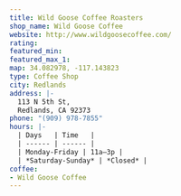 ```yaml
---
title: Wild Goose Coffee Roasters
shop_name: Wild Goose Coffee
website: http://www.wildgoosecoffee.com/
rating:
featured_min:
featured_max_1:
map: 34.082978, -117.143823
type: Coffee Shop
city: Redlands
address: |-
  113 N 5th St,
  Redlands, CA 92373
phone: "(909) 978-7855"
hours: |-
  | Days   | Time   |
  | ------ | ------ |
  | Monday-Friday | 11a–3p |
  | *Saturday-Sunday* | *Closed* |
coffee:
- Wild Goose Coffee 
---
```

